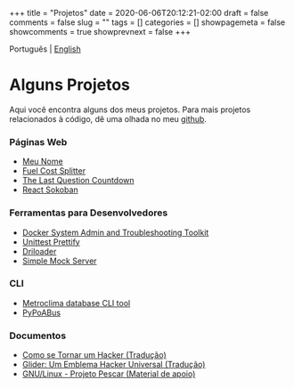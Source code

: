 +++ 
title = "Projetos"
date = 2020-06-06T20:12:21-02:00
draft = false 
comments = false 
slug = "" 
tags = []
categories = []
showpagemeta = false
showcomments = true
showprevnext = false
+++

Português | [English](/projects)

# Alguns Projetos
Aqui você encontra alguns dos meus projetos. Para mais projetos relacionados à código, dê uma olhada no meu [github](https://github.com/jonathadv).

### Páginas Web
- [Meu Nome](https://jonatha.daguerre.com.br/my-name/)
- [Fuel Cost Splitter](https://fcs.daguerre.com.br/)
- [The Last Question Countdown](https://tlq.daguerre.com.br/)
- [React Sokoban](https://jonatha.daguerre.com.br/react-sokoban/#/)

### Ferramentas para Desenvolvedores
- [Docker System Admin and Troubleshooting Toolkit](https://hub.docker.com/r/jonathadv/admin-toolkit/)
- [Unittest Prettify](https://github.com/jonathadv/unittest-prettify)
- [Driloader](https://github.com/lucasmello/Driloader)
- [Simple Mock Server](https://github.com/jonathadv/simple-mock-server)

### CLI
- [Metroclima database CLI tool](https://github.com/jonathadv/metroclima-cli)
- [PyPoABus](https://github.com/jonathadv/py-poa-bus)

### Documentos
- [Como se Tornar um Hacker (Tradução)](https://jonatha.daguerre.com.br/hacker-howto/)
- [Glider: Um Emblema Hacker Universal (Tradução)](https://jonatha.daguerre.com.br/hacker-emblem/)
- [GNU/Linux - Projeto Pescar (Material de apoio)](https://pescar.daguerre.com.br/)

